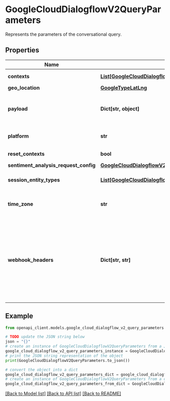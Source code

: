 # GoogleCloudDialogflowV2QueryParameters

Represents the parameters of the conversational query.

## Properties

Name | Type | Description | Notes
------------ | ------------- | ------------- | -------------
**contexts** | [**List[GoogleCloudDialogflowV2Context]**](GoogleCloudDialogflowV2Context.md) | The collection of contexts to be activated before this query is executed. | [optional] 
**geo_location** | [**GoogleTypeLatLng**](GoogleTypeLatLng.md) |  | [optional] 
**payload** | **Dict[str, object]** | This field can be used to pass custom data to your webhook. Arbitrary JSON objects are supported. If supplied, the value is used to populate the &#x60;WebhookRequest.original_detect_intent_request.payload&#x60; field sent to your webhook. | [optional] 
**platform** | **str** | The platform of the virtual agent response messages. If not empty, only emits messages from this platform in the response. Valid values are the enum names of platform. | [optional] 
**reset_contexts** | **bool** | Specifies whether to delete all contexts in the current session before the new ones are activated. | [optional] 
**sentiment_analysis_request_config** | [**GoogleCloudDialogflowV2SentimentAnalysisRequestConfig**](GoogleCloudDialogflowV2SentimentAnalysisRequestConfig.md) |  | [optional] 
**session_entity_types** | [**List[GoogleCloudDialogflowV2SessionEntityType]**](GoogleCloudDialogflowV2SessionEntityType.md) | Additional session entity types to replace or extend developer entity types with. The entity synonyms apply to all languages and persist for the session of this query. | [optional] 
**time_zone** | **str** | The time zone of this conversational query from the [time zone database](https://www.iana.org/time-zones), e.g., America/New_York, Europe/Paris. If not provided, the time zone specified in agent settings is used. | [optional] 
**webhook_headers** | **Dict[str, str]** | This field can be used to pass HTTP headers for a webhook call. These headers will be sent to webhook along with the headers that have been configured through the Dialogflow web console. The headers defined within this field will overwrite the headers configured through the Dialogflow console if there is a conflict. Header names are case-insensitive. Google&#39;s specified headers are not allowed. Including: \&quot;Host\&quot;, \&quot;Content-Length\&quot;, \&quot;Connection\&quot;, \&quot;From\&quot;, \&quot;User-Agent\&quot;, \&quot;Accept-Encoding\&quot;, \&quot;If-Modified-Since\&quot;, \&quot;If-None-Match\&quot;, \&quot;X-Forwarded-For\&quot;, etc. | [optional] 

## Example

```python
from openapi_client.models.google_cloud_dialogflow_v2_query_parameters import GoogleCloudDialogflowV2QueryParameters

# TODO update the JSON string below
json = "{}"
# create an instance of GoogleCloudDialogflowV2QueryParameters from a JSON string
google_cloud_dialogflow_v2_query_parameters_instance = GoogleCloudDialogflowV2QueryParameters.from_json(json)
# print the JSON string representation of the object
print(GoogleCloudDialogflowV2QueryParameters.to_json())

# convert the object into a dict
google_cloud_dialogflow_v2_query_parameters_dict = google_cloud_dialogflow_v2_query_parameters_instance.to_dict()
# create an instance of GoogleCloudDialogflowV2QueryParameters from a dict
google_cloud_dialogflow_v2_query_parameters_from_dict = GoogleCloudDialogflowV2QueryParameters.from_dict(google_cloud_dialogflow_v2_query_parameters_dict)
```
[[Back to Model list]](../README.md#documentation-for-models) [[Back to API list]](../README.md#documentation-for-api-endpoints) [[Back to README]](../README.md)



